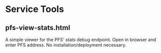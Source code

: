 # Service Tools

## pfs-view-stats.html

A simple viewer for the PFS' stats debug endpoint. Open in browser and enter PFS address. No installation/deployment necessary.
